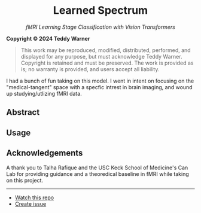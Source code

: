 <h1 align="center">
Learned Spectrum
</h1>

<p align="center">
<em>fMRI Learning Stage Classification with Vision Transformers</em>
</p>

**Copyright © 2024 Teddy Warner**
> This work may be reproduced, modified, distributed, performed, and displayed for any purpose,
> but must acknowledge Teddy Warner. Copyright is retained and must be preserved. 
> The work is provided as is; no warranty is provided, and users accept all liability.

I had a bunch of fun taking on this model. I went in intent on focusing on the "medical-tangent" space with a specfic intrest in brain imaging, and wound up studying/utlizing fMRI data. 

## Abstract


## Usage


## Acknowledgements 
A thank you to Talha Rafique and the USC Keck School of Medicine's Can Lab for providing guidance and a theoredical baseline in fMRI while taking on this project.

---
- [Watch this repo](https://github.com/Twarner491/learnedSpectrum/subscription)
- [Create issue](https://github.com/Twarner491/learnedSpectrum/issues/new)
